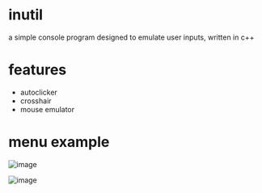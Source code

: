 # inutil
a simple console program designed to emulate user inputs, written in c++

# features
- autoclicker
- crosshair
- mouse emulator

# menu example
![image](https://user-images.githubusercontent.com/102885769/206878250-54e7bc50-9c37-419e-9541-9cbcd7746082.png)


![image](https://user-images.githubusercontent.com/102885769/206881043-86df930a-53fc-4c71-9a8b-afe9496ad3ac.png)
